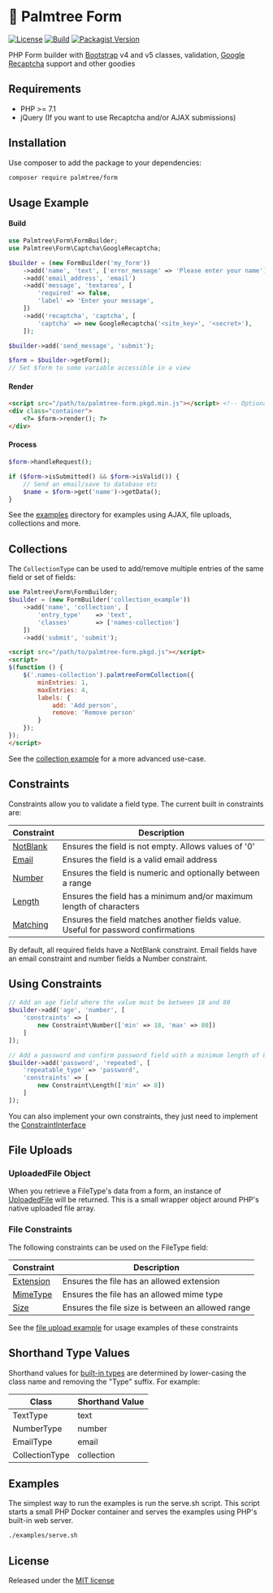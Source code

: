 # :palm_tree: Palmtree Form

[![License](http://img.shields.io/packagist/l/palmtree/form.svg)](LICENSE)
[![Build](https://img.shields.io/github/workflow/status/palmtreephp/form/Build.svg)](https://github.com/palmtreephp/form/actions/workflows/build.yml)
[![Packagist Version](https://img.shields.io/packagist/v/palmtree/form)](https://packagist.org/packages/palmtree/form)

PHP Form builder with [Bootstrap](https://getbootstrap.com/) v4 and v5 classes, validation, [Google Recaptcha](https://www.google.com/recaptcha/intro/) support and other goodies

## Requirements
* PHP >= 7.1
* jQuery (If you want to use Recaptcha and/or AJAX submissions)

## Installation

Use composer to add the package to your dependencies:
```sh
composer require palmtree/form
```

## Usage Example

#### Build
```php
use Palmtree\Form\FormBuilder;
use Palmtree\Form\Captcha\GoogleRecaptcha;

$builder = (new FormBuilder('my_form'))
    ->add('name', 'text', ['error_message' => 'Please enter your name'])
    ->add('email_address', 'email')
    ->add('message', 'textarea', [
        'required' => false,
        'label' => 'Enter your message',
    ])
    ->add('recaptcha', 'captcha', [
        'captcha' => new GoogleRecaptcha('<site_key>', '<secret>'),
    ]);

$builder->add('send_message', 'submit');

$form = $builder->getForm();
// Set $form to some variable accessible in a view

```

#### Render
```html
<script src="/path/to/palmtree-form.pkgd.min.js"></script> <!-- Optional -->
<div class="container">
    <?= $form->render(); ?>
</div>
```

#### Process
```php
$form->handleRequest();

if ($form->isSubmitted() && $form->isValid()) {
    // Send an email/save to database etc
    $name = $form->get('name')->getData();
}
```

See the [examples](examples) directory for examples using AJAX, file uploads, collections and more.

## Collections

The `CollectionType` can be used to add/remove multiple entries of the same field or set of fields:

```php
use Palmtree\Form\FormBuilder;
$builder = (new FormBuilder('collection_example'))
    ->add('name', 'collection', [
        'entry_type'    => 'text',
        'classes'       => ['names-collection']
    ])
    ->add('submit', 'submit');
```

```html
<script src="/path/to/palmtree-form.pkgd.js"></script>
<script>
$(function () {
    $('.names-collection').palmtreeFormCollection({
        minEntries: 1,
        maxEntries: 4,
        labels: {
            add: 'Add person',
            remove: 'Remove person'
        }
    });
});
</script>
```

See the [collection example](examples/collection) for a more advanced use-case.

## Constraints

Constraints allow you to validate a field type. The current built in constraints are:

| Constraint                              | Description                                                                       |
|-----------------------------------------|-----------------------------------------------------------------------------------|
| [NotBlank](src/Constraint/NotBlank.php) | Ensures the field is not empty. Allows values of '0'                              |
| [Email](src/Constraint/Email.php)       | Ensures the field is a valid email address                                        |
| [Number](src/Constraint/Number.php)     | Ensures the field is numeric and optionally between a range                       |
| [Length](src/Constraint/Length.php)     | Ensures the field has a minimum and/or maximum length of characters               |
| [Matching](src/Constraint/Matching.php) | Ensures the field matches another fields value. Useful for password confirmations |

By default, all required fields have a NotBlank constraint.
Email fields have an email constraint and number fields a Number constraint.

## Using Constraints
```php
// Add an age field where the value must be between 18 and 80
$builder->add('age', 'number', [
    'constraints' => [
        new Constraint\Number(['min' => 18, 'max' => 80])
    ]
]);

// Add a password and confirm password field with a minimum length of 8 characters
$builder->add('password', 'repeated', [
    'repeatable_type' => 'password',
    'constraints' => [
        new Constraint\Length(['min' => 8])
    ]
]);

```

You can also implement your own constraints, they just need to implement the [ConstraintInterface](src/Constraint/ConstraintInterface.php)

## File Uploads

### UploadedFile Object

When you retrieve a FileType's data from a form, an instance of [UploadedFile](src/UploadedFile.php) will be returned.
This is a small wrapper object around PHP's native uploaded file array.

### File Constraints

The following constraints can be used on the FileType field:

| Constraint                                     | Description                                       |
|------------------------------------------------|---------------------------------------------------|
| [Extension](src/Constraint/File/Extension.php) | Ensures the file has an allowed extension         |
| [MimeType](src/Constraint/File/MimeType.php)   | Ensures the file has an allowed mime type         |
| [Size](src/Constraint/File/MimeType.php)       | Ensures the file size is between an allowed range |

See the [file upload example](examples/fileupload/index.php) for usage examples of these constraints

## Shorthand Type Values

Shorthand values for [built-in types](src/Type) are determined by lower-casing the class name and removing the "Type" suffix.
For example:

| Class          | Shorthand Value |
|----------------|-----------------|
| TextType       | text            |
| NumberType     | number          |
| EmailType      | email           |
| CollectionType | collection      |

## Examples

The simplest way to run the examples is run the serve.sh script. This script starts a small PHP Docker container
and serves the examples using PHP's built-in web server.

```sh
./examples/serve.sh
```

## License

Released under the [MIT license](LICENSE)
